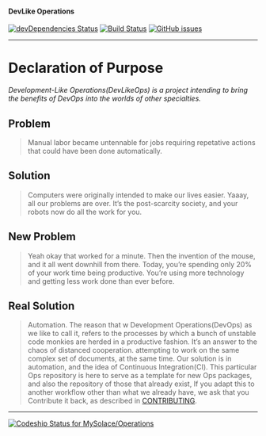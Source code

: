 #### DevLike Operations
<!--When adding a badge, make sure it is pointed at the correct branch.-->
[![devDependencies Status](https://david-dm.org/MySolace/Operations/dev-status.svg)](https://david-dm.org/MySolace/Operations#info=devDependencies)
[![Build Status](https://travis-ci.org/MySolace/Operations.svg?branch=master)](https://travis-ci.org/MySolace/Operations)
[![GitHub issues](https://img.shields.io/github/issues/MySolace/Operations.git.svg)](https://github.com/MySolace/Operations.git/issues)

---

# Declaration of Purpose

_Development-Like Operations(DevLikeOps) is a project intending to bring the benefits of DevOps into the worlds of other specialties._

## Problem
>Manual labor became untennable for jobs requiring repetative actions that could have been done automatically.

## Solution 
>Computers were originally intended to make our lives easier. Yaaay, all our problems are over. It’s the post-scarcity society, and your robots now do all the work for you.

## New Problem
>Yeah okay that worked for a minute. Then the invention of the mouse, and it all went downhill from there. Today, you’re spending only 20% of your work time being productive. You’re using more technology and getting less work done than ever before.

## Real Solution
>Automation. The reason that w
Development Operations(DevOps)  as we like to call it, refers to the processes by which a bunch
of unstable code monkies are herded in a productive fashion. It’s an answer to the chaos of distanced cooperation. 
attempting to work on the same complex set of documents, at the same time. Our solution
is in automation, and the idea of Continuous Integration(CI). This particular Ops repository is here
to serve as a template for new Ops packages, and also the repository of those that already exist,
If you adapt this to another workflow other than what we already have, we ask that you 
Contribute it back, as described in [CONTRIBUTING](CONTRIBUTING.markdown).

---

[ ![Codeship Status for MySolace/Operations](https://app.codeship.com/projects/847e47d0-b6f6-0135-d31f-36f2b71091f8/status?branch=master)](https://app.codeship.com/projects/258729)
